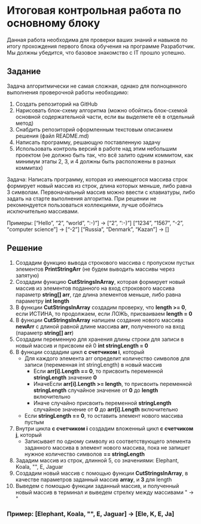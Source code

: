 

# Итоговая контрольная работа по основному блоку

Данная работа необходима для проверки ваших знаний и навыков по итогу прохождения первого блока обучения на программе Разработчик. Мы должны убедится, что базовое знакомство с IT прошло успешно.

## Задание
Задача алгоритмически не самая сложная, однако для полноценного выполнения проверочной работы необходимо:

1. Создать репозиторий на GitHub
2. Нарисовать блок-схему алгоритма (можно обойтись блок-схемой основной содержательной части, если вы выделяете её в отдельный метод)
3. Снабдить репозиторий оформленным текстовым описанием решения (файл README.md)
4. Написать программу, решающую поставленную задачу
5. Использовать контроль версий в работе над этим небольшим проектом (не должно быть так, что всё залито одним коммитом, как минимум этапы 2, 3, и 4 должны быть расположены в разных коммитах)

Задача: Написать программу, которая из имеющегося массива строк формирует новый массив из строк, длина которых меньше, либо равна 3 символам. Первоначальный массив можно ввести с клавиатуры, либо задать на старте выполнения алгоритма. При решении не рекомендуется пользоваться коллекциями, лучше обойтись исключительно массивами.

Примеры:
[“Hello”, “2”, “world”, “:-)”] → [“2”, “:-)”]
[“1234”, “1567”, “-2”, “computer science”] → [“-2”]
[“Russia”, “Denmark”, “Kazan”] → []

## Решение

1. Создадим функцию вывода строкового массива с пропуском пустых элементов **PrintStringArr** (не будем выводить массивы через запятую)
2. Создадим функцию **CutStringsInArray**, которая формирует новый массив из элементов поданного на вход строкового массива параметр **string[] arr**, где длина элементов меньше, либо равна параметру **int length**
3. В функции **CutStringsInArray** создадим проверку, что **length >= 0**, если ИСТИНА, то продолжаем, если ЛОЖЬ, присваиваем **length = 0**
4. В функции **CutStringsInArray** напишем создание нового массива **newArr** с длиной равной длине массива **arr**, полученного на вход (параметр **string[] arr**)
5. Создадим переменную  для хранения длины строки для записи в новый массив и присвоим ей 0 **int stringLength = 0**
6. В функции создадим цикл **с счетчиком i**, который
    - Для каждого элемента arr определит количество символов для записи (переменная int stringLength) в новый массив
        - Если **arr[i].Length == 0**, то присвоить переменной **stringLength** значение **0**
        - ИначеЕсли **arr[i].Length >= length**, то  присвоить переменной **stringLength** случайное значение от **0** до **length** включительно
        - Иначе случайно присвоить переменной **stringLength** случайное значение от **0** до **arr[i].Length** включительно
    - Если **stringLength == 0**, то оставить элемент нового массива пустым
7. Внутри цикла **с счетчиком i** создадим вложенный цикл **с счетчиком j**, который
    - Записывает по одному символу из соответствующего элемента заданного массива в элемент нового массива, пока не
    запишет нужное количество символов **== stringLength**
8. Зададим массив из строк, длинной 5, со значениями: Elephant, Koala, "", E, Jaguar
9. Создадим новый массив с помощью функции **CutStringsInArray**, в качестве параметров заданный массив **array**, и **3** для length
10. Выведем с помощью функции заданный массив, и полученный новый массив в терминал и выведем стрелку между массивами " -> "
### Пример: [Elephant, Koala, "", E, Jaguar] -> [Ele, K, E, Ja]